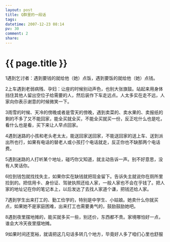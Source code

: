 ```yaml
---
layout: post
title: Q群里的一段话
tags: 
datetime: 2007-12-23 08:14
pv: 30
comment: 2
share: 
---
```


{{ page.title }}
================

 <p>1遇到乞讨者：遇到要钱的就给他（她）点饭，遇到要饭的就给他（她）点钱。</p><p>2上车遇到老弱病残、孕妇：让座的时候别动声色，也别大张旗鼓。站起来用身体挡住其他人留出空位子给需要的人，然后装作下车走远点。人太多实在走不远，人家向你表示谢意的时候微笑一下。</p><p>3雨雪的时候、天冷的傍晚或者是雪天的傍晚，遇到卖菜的、卖水果的、卖报纸的剩的不多了又不能回家，能全买就全买，不能全买就买一份，反正吃什么也是吃，看什么也是看，买下来让人早点回家。</p><p>4遇到迷路的小孩和老头老太太，能送回家送回家，不能送回家的送上车、送到派出所也行，如果有电话的替老人或小孩打个电话就走，反正你也不缺那两个电话费。</p><p>5遇到迷路的人打听某个地址，碰巧你又知道，就主动告诉一声。别不好意思，没有人笑话你。</p><p>6捡到钱包就找找失主，如果你实在缺钱就把现金留下。告诉失主就说你在厕所里捡到的。把信用卡、身份证、驾驶执照还给人家，一般人家也不会在乎钱了。把人家的地址记在你的笔记本上，以后发达了去找人家道个谦，把钱还给人家。</p><p>7遇到学生出来打工的、勤工俭学的，特别是中学生、小姑娘。她卖什么你就买点，如果她不是家庭困难，出来打工也需要勇气的，鼓励鼓励她吧。</p><p>8遇到夜里摆地摊的，能买就多买一些，别还价，东西都不贵。家境哪怕好一点，谁会大冷天夜里摆地摊。</p><p>9如果时间还宽裕，就请把这几句话多转几个地方，毕竟好人多了咱们心里也舒服 <br /></p> 

